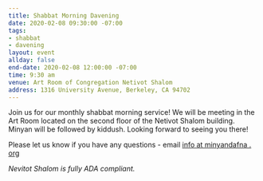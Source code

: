 ```yaml
---
title: Shabbat Morning Davening
date: 2020-02-08 09:30:00 -07:00
tags:
- shabbat
- davening
layout: event
allday: false
end-date: 2020-02-08 12:00:00 -07:00
time: 9:30 am
venue: Art Room of Congregation Netivot Shalom
address: 1316 University Avenue, Berkeley, CA 94702
---
```


Join us for our monthly shabbat morning service! We will be meeting in the Art Room located on the second floor of the Netivot Shalom building.
Minyan will be followed by kiddush. Looking forward to seeing you there!

Please let us know if you have any questions - email [info at minyandafna . org](mailto:info@minyandafna.org)

_Nevitot Shalom is fully ADA compliant._
